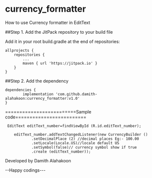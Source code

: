 # currency_formatter

How to use Currency formatter in  EditText

##Step 1. Add the JitPack repository to your build file

Add it in your root build.gradle at the end of repositories:

	allprojects {
		repositories {
			...
			maven { url 'https://jitpack.io' }
		}
	}
##Step 2. Add the dependency

	dependencies {
	        implementation 'com.github.damith-alahakoon:currency_formatter:v1.0'
	}
  
  =========================Sample code=========================
  
     EditText editText_number=findViewById (R.id.editText_number);
        
        editText_number.addTextChangedListener(new CurrencyBuilder ()
                .setDecimalPlace (2) //decimal places Eg:- 100.00
                .setLocale(Locale.US)//locale default US
                .setSymbol(false)// currency symbol show if true 
                .create (editText_number));


Developed by Damith Alahakoon

--Happy codings---
